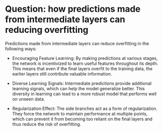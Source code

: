 # Question: how predictions made from intermediate layers can reducing overfitting

Predictions made from intermediate layers can reduce overfitting in the following ways:

- Encouraging Feature Learning: By making predictions at various stages, the network is incentivized to learn useful features throughout its depth. This means that even if the final layers overfit to the training data, the earlier layers still contribute valuable information.

- Diverse Learning Signals: Intermediate predictions provide additional learning signals, which can help the model generalize better. This diversity in learning can lead to a more robust model that performs well on unseen data.

- Regularization Effect: The side branches act as a form of regularization. They force the network to maintain performance at multiple points, which can prevent it from becoming too reliant on the final layers and thus reduce the risk of overfitting.
